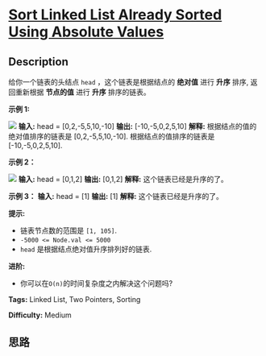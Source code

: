 # [Sort Linked List Already Sorted Using Absolute Values][title]

## Description

给你一个链表的头结点 `head` ，这个链表是根据结点的 **绝对值** 进行 **升序** 排序, 返回重新根据 **节点的值** 进行 **升序**
排序的链表。



**示例 1:**

![](https://assets.leetcode.com/uploads/2021/10/17/image-20211017201240-3.png)
            **输入:** head = [0,2,-5,5,10,-10]    **输出:** [-10,-5,0,2,5,10]    **解释:**    根据结点的值的绝对值排序的链表是 [0,2,-5,5,10,-10].    根据结点的值排序的链表是 [-10,-5,0,2,5,10].    

**示例 2：**

![](https://assets.leetcode.com/uploads/2021/10/17/image-20211017201318-4.png)
            **输入:** head = [0,1,2]    **输出:** [0,1,2]    **解释:**    这个链表已经是升序的了。

**示例 3：**
            **输入:** head = [1]    **输出:** [1]    **解释:**    这个链表已经是升序的了。



**提示:**

  * 链表节点数的范围是 `[1, 105]`.
  * `-5000 <= Node.val <= 5000`
  * `head` 是根据结点绝对值升序排列好的链表.



**进阶:**

  * 你可以在`O(n)`的时间复杂度之内解决这个问题吗?


**Tags:** Linked List, Two Pointers, Sorting

**Difficulty:** Medium

## 思路

[title]: https://leetcode-cn.com/problems/sort-linked-list-already-sorted-using-absolute-values
